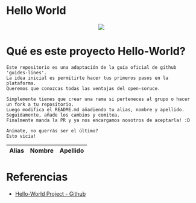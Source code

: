 # Hello World

<p align="center">
    <img src="https://github.com/GeeksHubsAcademy/hello-world/blob/master/assets/media/logo/logo.png" >	
</p>


# Qué es este proyecto Hello-World?
```
Este repositorio es una adaptación de la guía oficial de github 'guides-lines'. 
La idea inicial es permitirte hacer tus primeros pasos en la plataforma. 
Queremos que conozcas todas las ventajas del open-soruce.

Simplemente tienes que crear una rama si perteneces al grupo o hacer un fork a tu repositorio.
Luego modifica el README.md añadiendo tu alias, nombre y apellido.
Seguidamente, añade los cambios y comitea.
Finalmente manda la PR y ya nos encargamos nosotros de aceptarla! :D

Anímate, no querrás ser el último?
Esto vicia!
```


| Alias | Nombre | Apellido |
| :-------: | :------: | :------: |



# Referencias
  * [Hello-World Project - Github](https://guides.github.com/activities/hello-world/#commit)
